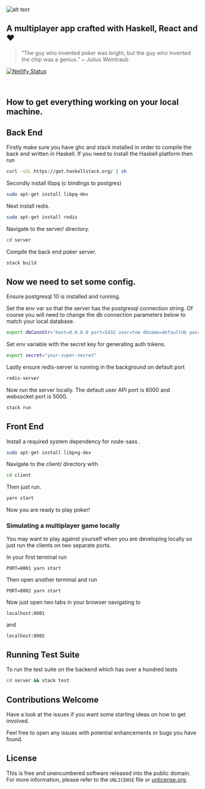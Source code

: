 ![alt text](https://i.imgur.com/big5Pqa.png "Ten Poker")

## A multiplayer app crafted with Haskell, React and ❤️

> “The guy who invented poker was bright, but the guy who invented the chip was a genius.” ~ Julius Weintraub


[![Netlify Status](https://api.netlify.com/api/v1/badges/c21ef5e4-5227-4a24-87a8-b71961650fd5/deploy-status)](https://app.netlify.com/sites/tenpoker/deploys)

<br />

## How to get everything working on your local machine.

## Back End

Firstly make sure you have ghc and stack installed in order to compile the back end written in Haskell.
If you need to install the Haskell platform then run
```bash
curl -sSL https://get.haskellstack.org/ | sh
```

Secondly install libpq (c bindings to postgres)
```bash
sudo apt-get install libpq-dev
```

Next install redis.
```bash
sudo apt-get install redis
```

Navigate to the server/ directory.
```bash
cd server
```

Compile the back end poker server.
```bash
stack build
```

## Now we need to set some config.

Ensure postgresql 10 is installed and running.

Set the env var so that the server has the postgresql connection string.
Of course you will need to change the db connection parameters below to match your local database.
```bash
export dbConnStr='host=0.0.0.0 port=5432 user=tom dbname=defaultdb password=pass'
```

Set env variable with the secret key for generating auth tokens.
```bash
export secret="your-super-secret"
```

Lastly ensure redis-server is running in the background on default port 
```bash
redis-server
```

Now run the server locally. The default user API port is 8000 and websocket port is 5000. 
```bash
stack run
```


## Front End

Install a required system dependency for node-sass .
```bash
sudo apt-get install libpng-dev
```

Navigate to the client/ directory with
```bash
cd client
```

Then just run.
```bash
yarn start
```

Now you are ready to play poker! 

### Simulating a multiplayer game locally

You may want to play against yourself when you are developing locally so just 
run the clients on two separate ports.

In your first terminal run
```
PORT=8001 yarn start
```

Then open another terminal and run
```
PORT=8002 yarn start
```

Now just open two tabs in your browser navigating to 
```
localhost:8001
```
and 
```
localhost:8002
```


## Running Test Suite

To run the test suite on the backend which has over a hundred tests

```bash
cd server && stack test
```


## Contributions Welcome

Have a look at the issues if you want some starting ideas on how to get involved.

Feel free to open any issues with potential enhancements or bugs you have found.

## License

This is free and unencumbered software released into the public domain.  
For more information, please refer to the `UNLICENSE` file or [unlicense.org](http://unlicense.org).
